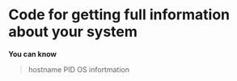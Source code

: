 # Code for getting full information about your system

**You can know**
>hostname
>PID
>OS infortmation
